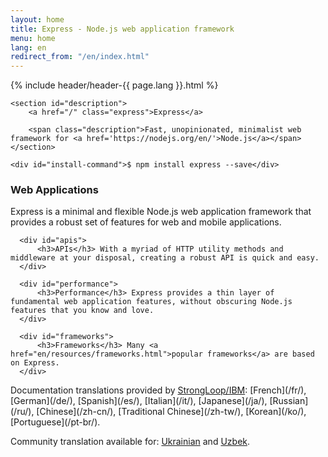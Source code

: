 ```yaml
---
layout: home
title: Express - Node.js web application framework
menu: home
lang: en
redirect_from: "/en/index.html"
---
```

<section id="home-content">
    {% include header/header-{{ page.lang }}.html %}
    <div id="overlay"></div>

    <section id="description">
        <a href="/" class="express">Express</a>

        <span class="description">Fast, unopinionated, minimalist web framework for <a href='https://nodejs.org/en/'>Node.js</a></span>
    </section>

    <div id="install-command">$ npm install express --save</div>
</section>

<section id="intro">

  <div id="boxes" class="clearfix">
      <div id="web-applications">
          <h3>Web Applications</h3> Express is a minimal and flexible Node.js web application framework that provides a robust set of features for web and mobile applications.
      </div>

      <div id="apis">
          <h3>APIs</h3> With a myriad of HTTP utility methods and middleware at your disposal, creating a robust API is quick and easy.
      </div>

      <div id="performance">
          <h3>Performance</h3> Express provides a thin layer of fundamental web application features, without obscuring Node.js features that you know and love.
      </div>

      <div id="frameworks">
          <h3>Frameworks</h3> Many <a href="en/resources/frameworks.html">popular frameworks</a> are based on Express.
      </div>
  </div>

</section>

<section id="doc-langs" markdown="1">
Documentation translations provided by <a href="http://strongloop.com">StrongLoop/IBM</a>:
[French](/fr/), [German](/de/), [Spanish](/es/), [Italian](/it/), [Japanese](/ja/), [Russian](/ru/), [Chinese](/zh-cn/), [Traditional Chinese](/zh-tw/), [Korean](/ko/), [Portuguese](/pt-br/).

Community translation available for: [Ukrainian](/uk) and [Uzbek](/uz/).
</section>

<!--
<section id="announcements">
  {% include announcement/announcement-{{ page.lang }}.md %}
</section>
-->

